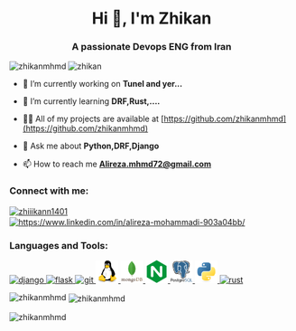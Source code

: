 <h1 align="center">Hi 👋, I'm Zhikan</h1>
<h3 align="center">A passionate Devops ENG from Iran</h3>
<img align='right' alt='zhikan' width='400' src='https://mir-s3-cdn-cf.behance.net/project_modules/hd/06f21a161921919.63cd7887d0a70.gif' >
<p align="left"> <img src="https://komarev.com/ghpvc/?username=zhikanmhmd&label=Profile%20views&color=0e75b6&style=flat" alt="zhikanmhmd" /> </p>

- 🔭 I’m currently working on **Tunel and yer...**

- 🌱 I’m currently learning **DRF,Rust,....**

- 👨‍💻 All of my projects are available at [https://github.com/zhikanmhmd](https://github.com/zhikanmhmd)

- 💬 Ask me about **Python,DRF,Django**

- 📫 How to reach me **Alireza.mhmd72@gmail.com**

<h3 align="left">Connect with me:</h3>
<p align="left">
<a href="https://twitter.com/zhiiikann1401" target="blank"><img align="center" src="https://raw.githubusercontent.com/rahuldkjain/github-profile-readme-generator/master/src/images/icons/Social/twitter.svg" alt="zhiiikann1401" height="30" width="40" /></a>
<a href="https://www.linkedin.com/in/alireza-mohammadi-903a04bb/" target="blank"><img align="center" src="https://raw.githubusercontent.com/rahuldkjain/github-profile-readme-generator/master/src/images/icons/Social/linked-in-alt.svg" alt="https://www.linkedin.com/in/alireza-mohammadi-903a04bb/" height="30" width="40" /></a>
</p>

<h3 align="left">Languages and Tools:</h3>
<p align="left"> <a href="https://www.djangoproject.com/" target="_blank" rel="noreferrer"> <img src="https://cdn.worldvectorlogo.com/logos/django.svg" alt="django" width="40" height="40"/> </a> <a href="https://flask.palletsprojects.com/" target="_blank" rel="noreferrer"> <img src="https://cdn.worldvectorlogo.com/logos/flask.svg" alt="flask" width="40" height="40"/> </a> <a href="https://git-scm.com/" target="_blank" rel="noreferrer"> <img src="https://www.vectorlogo.zone/logos/git-scm/git-scm-icon.svg" alt="git" width="40" height="40"/> </a> <a href="https://www.linux.org/" target="_blank" rel="noreferrer"> <img src="https://raw.githubusercontent.com/devicons/devicon/master/icons/linux/linux-original.svg" alt="linux" width="40" height="40"/> </a> <a href="https://www.mongodb.com/" target="_blank" rel="noreferrer"> <img src="https://raw.githubusercontent.com/devicons/devicon/master/icons/mongodb/mongodb-original-wordmark.svg" alt="mongodb" width="40" height="40"/> </a> <a href="https://www.nginx.com" target="_blank" rel="noreferrer"> <img src="https://raw.githubusercontent.com/devicons/devicon/master/icons/nginx/nginx-original.svg" alt="nginx" width="40" height="40"/> </a> <a href="https://www.postgresql.org" target="_blank" rel="noreferrer"> <img src="https://raw.githubusercontent.com/devicons/devicon/master/icons/postgresql/postgresql-original-wordmark.svg" alt="postgresql" width="40" height="40"/> </a> <a href="https://www.python.org" target="_blank" rel="noreferrer"> <img src="https://raw.githubusercontent.com/devicons/devicon/master/icons/python/python-original.svg" alt="python" width="40" height="40"/> </a> <a href="https://www.rust-lang.org" target="_blank" rel="noreferrer"> <img src="https://icons.veryicon.com/png/o/business/vscode-program-item-icon/rust-1.png" alt="rust" width="40" height="40"/> </a> </p>

<p><img align="left" src="https://github-readme-stats.vercel.app/api/top-langs?username=zhikanmhmd&show_icons=true&locale=en&layout=compact" alt="zhikanmhmd" /></p>

<p>&nbsp;<img align="center" src="https://github-readme-stats.vercel.app/api?username=zhikanmhmd&show_icons=true&locale=en" alt="zhikanmhmd" /></p>

<p><img align="center" src="https://github-readme-streak-stats.herokuapp.com/?user=zhikanmhmd&" alt="zhikanmhmd" /></p>
